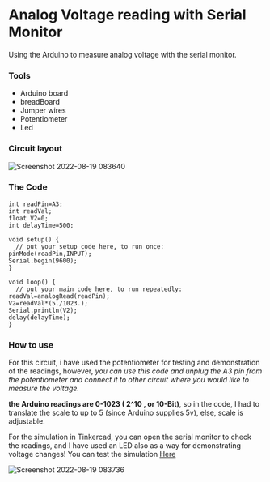 # Analog Voltage reading with Serial Monitor
Using the Arduino to measure analog voltage with the serial monitor.

### Tools
* Arduino board
* breadBoard
* Jumper wires
* Potentiometer
* Led

### Circuit layout
![Screenshot 2022-08-19 083640](https://user-images.githubusercontent.com/109004035/185551780-de49e6a2-a5ce-49d0-99c7-692061d0d63d.jpg)

### The Code

```
int readPin=A3;
int readVal;
float V2=0;
int delayTime=500;

void setup() {
  // put your setup code here, to run once:
pinMode(readPin,INPUT);
Serial.begin(9600);
}

void loop() {
  // put your main code here, to run repeatedly:
readVal=analogRead(readPin);
V2=readVal*(5./1023.);
Serial.println(V2);
delay(delayTime);
}
```

### How to use

For this circuit, i have used the potentiometer for testing and demonstration of the readings, however, _you can use this code and unplug the A3 pin from the potentiometer and connect it to other circuit where you would like to measure the voltage._

**the Arduino readings are 0-1023 ( 2^10 , or 10-Bit)**, so in the code, I had to translate the scale to up to 5 (since Arduino supplies 5v), else, scale is adjustable.

For the simulation in Tinkercad, you can open the serial monitor to check the readings, and I have used an LED also as a way for demonstrating voltage changes!
You can test the simulation [Here](https://www.tinkercad.com/things/kCiFLbMDeEN-analog-voltage-reading-with-arduino/editel)

![Screenshot 2022-08-19 083736](https://user-images.githubusercontent.com/109004035/185552777-8e415e41-27c7-4527-a692-f5c886f4417a.jpg)

